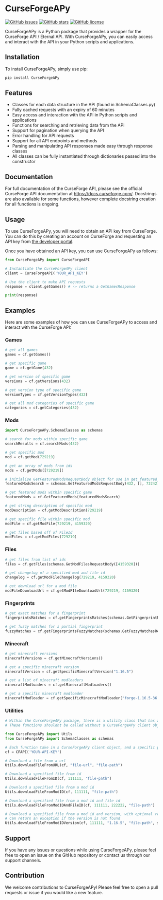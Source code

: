 # CurseForgeAPy

[![GitHub issues](https://img.shields.io/github/issues/James2854/CurseForgeAPy?style=for-the-badge)](https://github.com/James2854/CurseForgeAPy/issues)
[![GitHub stars](https://img.shields.io/github/stars/James2854/CurseForgeAPy?style=for-the-badge)](https://github.com/James2854/CurseForgeAPy/stargazers)
[![GitHub license](https://img.shields.io/github/license/James2854/CurseForgeAPy?style=for-the-badge)](https://github.com/James2854/CurseForgeAPy)

CurseForgeAPy is a Python package that provides a wrapper for the CurseForge API / Eternal API. With CurseForgeAPy, you can easily access and interact with the API in your Python scripts and applications.

## Installation

To install CurseForgeAPy, simply use pip:
```bash
pip install CurseForgeAPy
```

## Features
- Classes for each data structure in the API (found in SchemaClasses.py)
- Fully cached requests with an expiry of 60 minutes
- Easy access and interaction with the API in Python scripts and applications
- Functions for searching and retrieving data from the API
- Support for pagination when querying the API
- Error handling for API requests
- Support for all API endpoints and methods
- Parsing and manipulating API responses made easy through response classes
- All classes can be fully instantiated through dictionaries passed into the constructor

## Documentation

For full documentation of the CurseForge API, please see the official CurseForge API documentation at https://docs.curseforge.com/. Docstrings are also available for some functions, however complete docstring creation for all functions is ongoing.

## Usage

To use CurseForgeAPy, you will need to obtain an API key from CurseForge. You can do this by creating an account on CurseForge and requesting an API key from [the developer portal](https://console.curseforge.com/#/api-keys).

Once you have obtained an API key, you can use CurseForgeAPy as follows:

```python
from CurseForgeAPy import CurseForgeAPI

# Instantiate the CurseForgeAPy client
client = CurseForgeAPI('YOUR_API_KEY')

# Use the client to make API requests
response = client.getGames() # -> returns a GetGamesResponse

print(response)
```

## Examples

Here are some examples of how you can use CurseForgeAPy to access and interact with the CurseForge API:

### Games
``` Python
# get all games
games = cf.getGames()

# get specific game
game = cf.getGame(432)

# get version of specific game
versions = cf.getVersions(432)

# get version type of specific game
versionTypes = cf.getVersionTypes(432)

# get all mod categories of specific game
categories = cf.getCategories(432)
```

### Mods
``` Python
import CurseForgeAPy.SchemaClasses as schemas

# search for mods within specific game
searchResults = cf.searchMods(432)

# get specific mod
mod = cf.getMod(729219)

# get an array of mods from ids
mods = cf.getMods([729219])

# initialise GetFeaturedModsRequestBody object for use in get_featured_mods
featuredModsSearch = schemas.GetFeaturedModsRequestBody(432, [], 73242)

# get featured mods within specific game
featuredMods = cf.GetFeaturedMods(featuredModsSearch)

# get string description of specific mod
modDescription = cf.getModDescription(729219)

# get specific file within specific mod
modFile = cf.getModFile(729219, 4159320)

# get files based off of FileId
modFiles = cf.getModFiles(729219)
```

### Files
``` Python
# get files from list of ids
files = cf.getFiles(schemas.GetModFilesRequestBody([4159320]))

# get changelog of a specified mod and file id
changelog = cf.getModFileChangelog(729219, 4159320)

# get download url for a mod file
modFileDownloadUrl = cf.getModFIleDownloadUrl(729219, 4159320)
```

### Fingerprints
``` Python
# get exact matches for a fingerprint
fingerprintsMatches = cf.getFingerprintsMatches(schemas.GetFingerprintMatchesRequestBody([2352728825]))

# get fuzzy matches for a partial fingerprint
fuzzyMatches = cf.getFingerprintsFuzzyMatches(schemas.GetFuzzyMatchesRequestBody(432, [schemas.FolderFingerprint("test", [2352728825])]))

```
### Minecraft
``` Python
# get minecraft versions
minecraftVersions = cf.getMinecraftVersions()

# get a specific minecraft version
minecraftVersion = cf.getSpecificMinecraftVersion("1.16.5")

# get a list of minecraft modloaders
minecraftModloaders = cf.getMinecraftModloaders()

# get a specific minecraft modloader
minecraftModloader = cf.getSpecificMinecraftModloader("forge-1.16.5-36.1.0")
```

### Utilities
``` Python
# Within the CurseForgeAPy package, there is a utility class that has a couple helper functions, mainly downloading files related.
# These functions shouldnt be called without a CurseForgeAPy client object, as they use the client to get the download url.

from CurseForgeAPy import Utils
from CurseForgeAPy import SchemaClasses as schemas

# Each function take in a CurseForgeAPy client object, and a specific parameter, finishing with a file path to save the file to.
cf = CFAPI('YOUR-API-KEY')

# Download a file from a url
Utils.downloadFileFromURL(cf, "file-url", "file-path")

# Download a specified file from id
Utils.downloadFileFromID(cf, 111111, "file-path")

# Download a specified file from a mod id
Utils.downloadFileFromModID(cf, 111111, "file-path")

# Download a specified file from a mod id and file id
Utils.downloadFileFromModIDAndFileID(cf, 111111, 222222, "file-path")

# Download a specified file from a mod id and version, with optional release type (defaults to None which is any release type)
# Can return an exception if the version is not found
Utils.downloadFileFromModIDVersion(cf, 111111, "1.16.5", "file-path", schemas.ReleaseType.Release)
```

## Support

If you have any issues or questions while using CurseForgeAPy, please feel free to open an issue on the GitHub repository or contact us through our support channels.

## Contribution

We welcome contributions to CurseForgeAPy! Please feel free to open a pull requests or issue if you would like a new feature.
